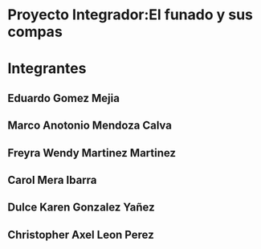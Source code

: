 # Proyecto Integrador:El funado y sus compas

# Integrantes 

## Eduardo Gomez Mejia

## Marco Anotonio Mendoza Calva

## Freyra Wendy Martinez Martinez

## Carol Mera Ibarra

## Dulce Karen Gonzalez Yañez

## Christopher Axel Leon Perez 



